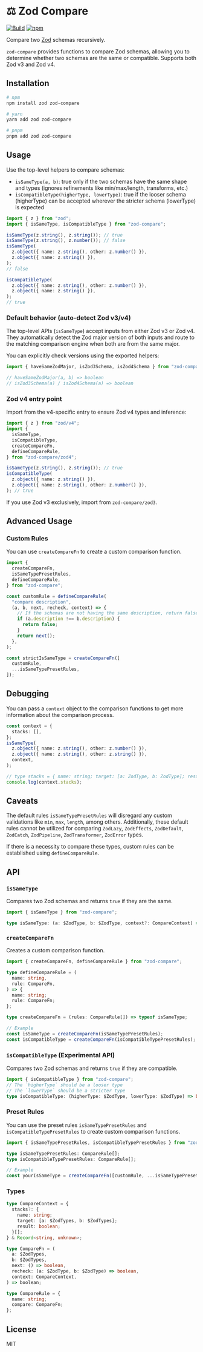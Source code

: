# ⚖️ Zod Compare

[![Build](https://github.com/lawvs/zod-compare/actions/workflows/build.yml/badge.svg)](https://github.com/lawvs/zod-compare/actions/workflows/build.yml)
[![npm](https://img.shields.io/npm/v/zod-compare)](https://www.npmjs.com/package/zod-compare)

Compare two [Zod](https://zod.dev/) schemas recursively.

`zod-compare` provides functions to compare Zod schemas, allowing you to determine whether two schemas are the same or compatible. Supports both Zod v3 and Zod v4.

## Installation

```bash
# npm
npm install zod zod-compare

# yarn
yarn add zod zod-compare

# pnpm
pnpm add zod zod-compare
```

## Usage

Use the top-level helpers to compare schemas:

- `isSameType(a, b)`: true only if the two schemas have the same shape and types (ignores refinements like min/max/length, transforms, etc.)
- `isCompatibleType(higherType, lowerType)`: true if the looser schema (higherType) can be accepted wherever the stricter schema (lowerType) is expected

```ts
import { z } from "zod";
import { isSameType, isCompatibleType } from "zod-compare";

isSameType(z.string(), z.string()); // true
isSameType(z.string(), z.number()); // false
isSameType(
  z.object({ name: z.string(), other: z.number() }),
  z.object({ name: z.string() }),
);
// false

isCompatibleType(
  z.object({ name: z.string(), other: z.number() }),
  z.object({ name: z.string() }),
);
// true
```

### Default behavior (auto-detect Zod v3/v4)

The top-level APIs (`isSameType`) accept inputs from either Zod v3 or Zod v4. They automatically detect the Zod major version of both inputs and route to the matching comparison engine when both are from the same major.

You can explicitly check versions using the exported helpers:

```ts
import { haveSameZodMajor, isZod3Schema, isZod4Schema } from "zod-compare";

// haveSameZodMajor(a, b) => boolean
// isZod3Schema(a) / isZod4Schema(a) => boolean
```

### Zod v4 entry point

Import from the v4-specific entry to ensure Zod v4 types and inference:

```ts
import { z } from "zod/v4";
import {
  isSameType,
  isCompatibleType,
  createCompareFn,
  defineCompareRule,
} from "zod-compare/zod4";

isSameType(z.string(), z.string()); // true
isCompatibleType(
  z.object({ name: z.string() }),
  z.object({ name: z.string(), other: z.number() }),
); // true
```

If you use Zod v3 exclusively, import from `zod-compare/zod3`.

## Advanced Usage

### Custom Rules

You can use `createCompareFn` to create a custom comparison function.

```ts
import {
  createCompareFn,
  isSameTypePresetRules,
  defineCompareRule,
} from "zod-compare";

const customRule = defineCompareRule(
  "compare description",
  (a, b, next, recheck, context) => {
    // If the schemas are not having the same description, return false
    if (a.description !== b.description) {
      return false;
    }
    return next();
  },
);

const strictIsSameType = createCompareFn([
  customRule,
  ...isSameTypePresetRules,
]);
```

## Debugging

You can pass a `context` object to the comparison functions to get more information about the comparison process.

```ts
const context = {
  stacks: [],
};
isSameType(
  z.object({ name: z.string(), other: z.number() }),
  z.object({ name: z.string(), other: z.string() }),
  context,
);

// type stacks = { name: string; target: [a: ZodType, b: ZodType]; result: boolean; }[]
console.log(context.stacks);
```

## Caveats

The default rules `isSameTypePresetRules` will disregard any custom validations like `min`, `max`, `length`, among others. Additionally, these default rules cannot be utilized for comparing `ZodLazy`, `ZodEffects`, `ZodDefault`, `ZodCatch`, `ZodPipeline`, `ZodTransformer`, `ZodError` types.

If there is a necessity to compare these types, custom rules can be established using `defineCompareRule`.

## API

### `isSameType`

Compares two Zod schemas and returns `true` if they are the same.

```ts
import { isSameType } from "zod-compare";

type isSameType: (a: $ZodType, b: $ZodType, context?: CompareContext) => boolean;
```

### `createCompareFn`

Creates a custom comparison function.

```ts
import { createCompareFn, defineCompareRule } from "zod-compare";

type defineCompareRule = (
  name: string,
  rule: CompareFn,
) => {
  name: string;
  rule: CompareFn;
};

type createCompareFn = (rules: CompareRule[]) => typeof isSameType;

// Example
const isSameType = createCompareFn(isSameTypePresetRules);
const isCompatibleType = createCompareFn(isCompatibleTypePresetRules);
```

### `isCompatibleType` (Experimental API)

Compares two Zod schemas and returns `true` if they are compatible.

```ts
import { isCompatibleType } from "zod-compare";
// The `higherType` should be a looser type
// The `lowerType` should be a stricter type
type isCompatibleType: (higherType: $ZodType, lowerType: $ZodType) => boolean;
```

### Preset Rules

You can use the preset rules `isSameTypePresetRules` and `isCompatibleTypePresetRules` to create custom comparison functions.

```ts
import { isSameTypePresetRules, isCompatibleTypePresetRules } from "zod-compare";

type isSameTypePresetRules: CompareRule[];
type isCompatibleTypePresetRules: CompareRule[];

// Example
const yourIsSameType = createCompareFn([customRule, ...isSameTypePresetRules]);
```

### Types

```ts
type CompareContext = {
  stacks?: {
    name: string;
    target: [a: $ZodTypes, b: $ZodTypes];
    result: boolean;
  }[];
} & Record<string, unknown>;

type CompareFn = (
  a: $ZodTypes,
  b: $ZodTypes,
  next: () => boolean,
  recheck: (a: $ZodType, b: $ZodType) => boolean,
  context: CompareContext,
) => boolean;

type CompareRule = {
  name: string;
  compare: CompareFn;
};
```

## License

MIT
